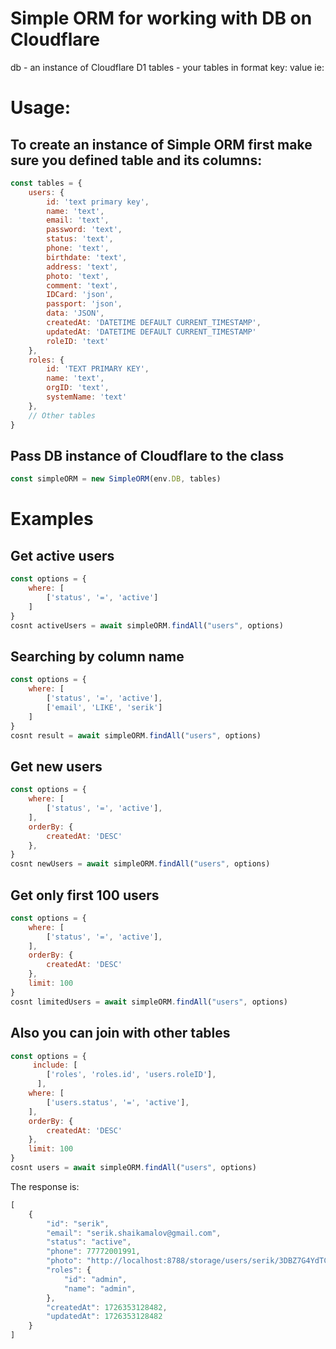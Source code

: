 # Simple ORM for working with DB on Cloudflare
db - an instance of Cloudflare D1
tables - your tables in format key: value ie:


# Usage:
## To create an instance of Simple ORM first make sure you defined table and its columns:
```js
const tables = {
    users: {
        id: 'text primary key',
        name: 'text',
        email: 'text',
        password: 'text',
        status: 'text',
        phone: 'text',
        birthdate: 'text',
        address: 'text',
        photo: 'text',
        comment: 'text',
        IDCard: 'json',
        passport: 'json',
        data: 'JSON',
        createdAt: 'DATETIME DEFAULT CURRENT_TIMESTAMP',
        updatedAt: 'DATETIME DEFAULT CURRENT_TIMESTAMP'
        roleID: 'text'
    },
    roles: {
        id: 'TEXT PRIMARY KEY',
        name: 'text',
        orgID: 'text',
        systemName: 'text'
    },
    // Other tables
}
```

## Pass DB instance of Cloudflare to the class

```js
const simpleORM = new SimpleORM(env.DB, tables)
```


# Examples

##  Get active users

```js
const options = {
    where: [
        ['status', '=', 'active']
    ]    
}
cosnt activeUsers = await simpleORM.findAll("users", options)
```

## Searching by column name
```js
const options = {
    where: [
        ['status', '=', 'active'],
        ['email', 'LIKE', 'serik']
    ]    
}
cosnt result = await simpleORM.findAll("users", options)
```

## Get new users
```js
const options = {
    where: [
        ['status', '=', 'active'],        
    ],
    orderBy: {
        createdAt: 'DESC'
    },
}
cosnt newUsers = await simpleORM.findAll("users", options)
```

## Get only first 100 users
```js
const options = {
    where: [
        ['status', '=', 'active'],        
    ],
    orderBy: {
        createdAt: 'DESC'
    },
    limit: 100
}
cosnt limitedUsers = await simpleORM.findAll("users", options)
```

## Also you can join with other tables
```js
const options = {
     include: [
        ['roles', 'roles.id', 'users.roleID'],        
      ],
    where: [
        ['users.status', '=', 'active'],        
    ],
    orderBy: {
        createdAt: 'DESC'
    },
    limit: 100
}
cosnt users = await simpleORM.findAll("users", options)
```

The response is:

```js
[
    {
        "id": "serik",
        "email": "serik.shaikamalov@gmail.com",                
        "status": "active",
        "phone": 77772001991,
        "photo": "http://localhost:8788/storage/users/serik/3DBZ7G4YdTCL4UQtx5fnM-square_1200-2.jpg",
        "roles": {
            "id": "admin",
            "name": "admin",                   
        },               
        "createdAt": 1726353128482,
        "updatedAt": 1726353128482
    }
]

```
